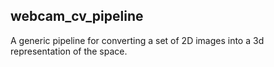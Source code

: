 webcam\_cv\_pipeline
--------------------

A generic pipeline for converting a set of 2D images
into a 3d representation of the space.


